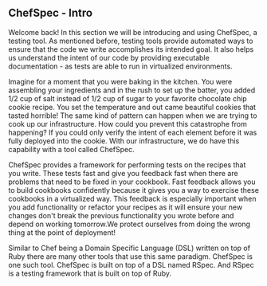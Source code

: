 ## ChefSpec - Intro

Welcome back! In this section we will be introducing and using ChefSpec, a testing tool. As mentioned before, testing tools provide automated ways to ensure that the code we write accomplishes its intended goal. It also helps us understand the intent of our code by providing executable documentation - as tests are able to run in virtualized environments.

Imagine for a moment that you were baking in the kitchen. You were assembling your ingredients and in the rush to set up the batter, you added 1/2 cup of salt instead of 1/2 cup of sugar to your favorite chocolate chip cookie recipe. You set the temperature and out came beautiful cookies that tasted horrible! The same kind of pattern can happen when we are trying to cook up our infrastructure. How could you prevent this catastrophe from happening? If you could only verify the intent of each element before it was fully deployed into the cookie. With our infrastructure, we do have this capability with a tool called ChefSpec.

ChefSpec provides a framework for performing tests on the recipes that you write. These tests fast and give you feedback fast when there are problems that need to be fixed in your cookbook. Fast feedback allows you to build cookbooks confidently because it gives you a way to exercise these cookbooks in a virtualized way. This feedback is especially important when you add functionality or refactor your recipes as it will ensure your new changes don't break the previous functionality you wrote before and depend on working tomorrow.We protect ourselves from doing the wrong thing at the point of deployment!

Similar to Chef being a Domain Specific Language (DSL) written on top of Ruby there are many other tools that use this same paradigm. ChefSpec is one such tool. ChefSpec is built on top of a DSL named RSpec. And RSpec is a testing framework that is built on top of Ruby.